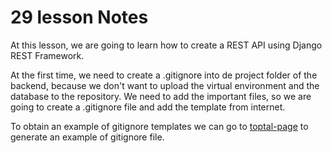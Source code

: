 # 29 lesson Notes

At this lesson, we are going to learn how to create a REST API using Django REST Framework.

At the first time, we need to create a .gitignore into de project folder of the backend, because we don't want to upload the virtual environment and the database to the repository. 
We need to add the important files, so we are going to create a .gitignore file and add the template from internet.

To obtain an example of gitignore templates we can go to [toptal-page](https://www.toptal.com/developers/gitignore) to generate an example of gitignore file.
